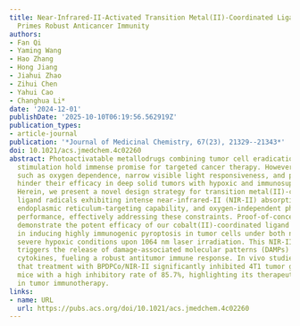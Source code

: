 ```yaml
---
title: Near-Infrared-II-Activated Transition Metal(II)-Coordinated Ligand Radical
  Primes Robust Anticancer Immunity
authors:
- Fan Qi
- Yaming Wang
- Hao Zhang
- Hong Jiang
- Jiahui Zhao
- Zihui Chen
- Yahui Cao
- Changhua Li*
date: '2024-12-01'
publishDate: '2025-10-10T06:19:56.562919Z'
publication_types:
- article-journal
publication: '*Journal of Medicinal Chemistry, 67(23), 21329--21343*'
doi: 10.1021/acs.jmedchem.4c02260
abstract: Photoactivatable metallodrugs combining tumor cell eradication and immune
  stimulation hold immense promise for targeted cancer therapy. However, limitations
  such as oxygen dependence, narrow visible light responsiveness, and poor immunogenicity
  hinder their efficacy in deep solid tumors with hypoxic and immunosuppressive microenvironments.
  Herein, we present a novel design strategy for transition metal(II)-coordinated
  ligand radicals exhibiting intense near-infrared-II (NIR-II) absorption, unique
  endoplasmic reticulum-targeting capability, and oxygen-independent photothermal
  performance, effectively addressing these constraints. Proof-of-concept results
  demonstrate the potent efficacy of our cobalt(II)-coordinated ligand radical (BPDP-Co)
  in inducing highly immunogenic pyroptosis in tumor cells under both normoxic and
  severe hypoxic conditions upon 1064 nm laser irradiation. This NIR-II activation
  triggers the release of damage-associated molecular patterns (DAMPs) and proinflammatory
  cytokines, fueling a robust antitumor immune response. In vivo studies demonstrate
  that treatment with BPDPCo/NIR-II significantly inhibited 4T1 tumor growth in BALB/c
  mice with a high inhibitory rate of 85.7%, highlighting its therapeutic potential
  in tumor immunotherapy.
links:
- name: URL
  url: https://pubs.acs.org/doi/10.1021/acs.jmedchem.4c02260
---
```

